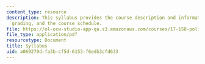 ```yaml
---
content_type: resource
description: This syllabus provides the course description and information on requirements,
  grading, and the course schedule.
file: https://ol-ocw-studio-app-qa.s3.amazonaws.com/courses/17-158-political-economy-of-western-europe-spring-2003/a069270dfa3bcf5d6153f6edb3cfd633_17_158.pdf
file_type: application/pdf
resourcetype: Document
title: Syllabus
uid: a069270d-fa3b-cf5d-6153-f6edb3cfd633
---
```


